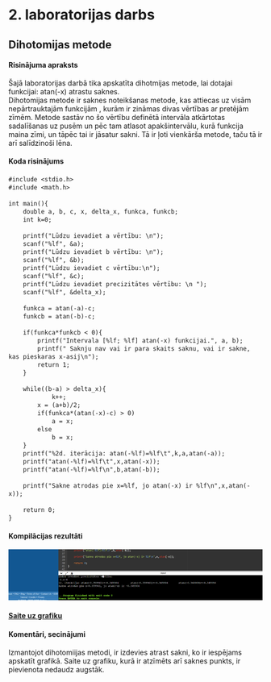 # 2. laboratorijas darbs
## Dihotomijas metode

#### Risinājuma apraksts
Šajā laboratorijas darbā tika apskatīta dihotmijas metode, lai dotajai funkcijai: atan(-x) atrastu saknes.  
Dihotomijas metode ir saknes noteikšanas metode, kas attiecas uz visām nepārtrauktajām funkcijām , kurām ir zināmas divas vērtības ar pretējām zīmēm. Metode sastāv no šo vērtību definētā intervāla atkārtotas sadalīšanas uz pusēm un pēc tam atlasot apakšintervālu, kurā funkcija maina zīmi, un tāpēc tai ir jāsatur sakni. Tā ir ļoti vienkārša metode, taču tā ir arī salīdzinoši lēna. 

#### Koda risinājums
```
#include <stdio.h>
#include <math.h>

int main(){
    double a, b, c, x, delta_x, funkca, funkcb;
    int k=0;

    printf("Lūdzu ievadiet a vērtību: \n");
    scanf("%lf", &a);
    printf("Lūdzu ievadiet b vērtību: \n");
    scanf("%lf", &b);
    printf("Lūdzu ievadiet c vērtību:\n");
    scanf("%lf", &c);
    printf("Lūdzu ievadiet precizitātes vērtību: \n ");
    scanf("%lf", &delta_x);

    funkca = atan(-a)-c;
    funkcb = atan(-b)-c;

    if(funkca*funkcb < 0){
		printf("Intervala [%lf; %lf] atan(-x) funkcijai.", a, b);
		printf(" Saknju nav vai ir para skaits saknu, vai ir sakne, kas pieskaras x-asij\n");
		return 1;
	}

	while((b-a) > delta_x){
			k++;
		x = (a+b)/2;
		if(funkca*(atan(-x)-c) > 0)
			a = x;
		else
			b = x;
	}
	printf("%2d. iterācija: atan(-%lf)=%lf\t",k,a,atan(-a));
	printf("atan(-%lf)=%lf\t",x,atan(-x));
	printf("atan(-%lf)=%lf\n",b,atan(-b));

	printf("Sakne atrodas pie x=%lf, jo atan(-x) ir %lf\n",x,atan(-x));

	return 0;
}
```

#### Kompilācijas rezultāti
![This is an image](https://github.com/Tefsrp2/RTR-105/blob/main/ld2_roots/ld_2_result.png)



#### [Saite uz grafiku](https://github.com/Tefsrp2/RTR-105/blob/main/ld2_roots/LD_2_grafiks_2.svg)

#### Komentāri, secinājumi
Izmantojot dihotomiijas metodi, ir izdevies atrast sakni, ko ir iespējams apskatīt grafikā. Saite uz grafiku, kurā ir atzīmēts arī saknes punkts, ir pievienota nedaudz augstāk.
